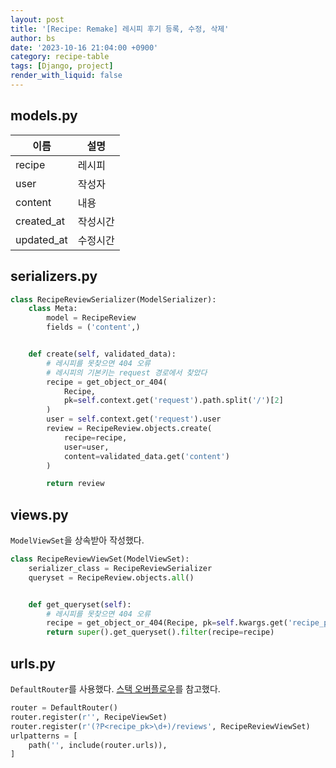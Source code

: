 ```yaml
---
layout: post
title: '[Recipe: Remake] 레시피 후기 등록, 수정, 삭제'
author: bs
date: '2023-10-16 21:04:00 +0900'
category: recipe-table
tags: [Django, project]
render_with_liquid: false
---
```


## models.py

| 이름 | 설명 |
| --- | --- |
| recipe | 레시피 |
| user | 작성자 |
| content | 내용 |
| created_at | 작성시간 |
| updated_at | 수정시간 |

## serializers.py
```python
class RecipeReviewSerializer(ModelSerializer):
    class Meta:
        model = RecipeReview
        fields = ('content',)


    def create(self, validated_data):
        # 레시피를 못찾으면 404 오류
        # 레시피의 기본키는 request 경로에서 찾았다
        recipe = get_object_or_404(
            Recipe,
            pk=self.context.get('request').path.split('/')[2]
        )
        user = self.context.get('request').user
        review = RecipeReview.objects.create(
            recipe=recipe,
            user=user,
            content=validated_data.get('content')
        )

        return review
```

## views.py
`ModelViewSet`을 상속받아 작성했다.

```python
class RecipeReviewViewSet(ModelViewSet):
    serializer_class = RecipeReviewSerializer
    queryset = RecipeReview.objects.all()


    def get_queryset(self):
        # 레시피를 못찾으면 404 오류
        recipe = get_object_or_404(Recipe, pk=self.kwargs.get('recipe_pk'))
        return super().get_queryset().filter(recipe=recipe)
```

## urls.py
`DefaultRouter`를 사용했다. [스택 오버플로우](https://stackoverflow.com/questions/63439268/how-to-use-parameters-in-drf-router)를 참고했다.

```python
router = DefaultRouter()
router.register(r'', RecipeViewSet)
router.register(r'(?P<recipe_pk>\d+)/reviews', RecipeReviewViewSet)
urlpatterns = [
    path('', include(router.urls)),
]
```